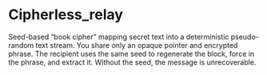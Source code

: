 # Cipherless_relay
Seed-based “book cipher” mapping secret text into a deterministic pseudo-random text stream. You share only an opaque pointer and encrypted phrase. The recipient uses the same seed to regenerate the block, force in the phrase, and extract it. Without the seed, the message is unrecoverable.
